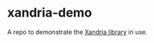 # xandria-demo
A repo to demonstrate the [Xandria library](https://github.com/johnniewalker/xandria) in use.

